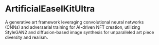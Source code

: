 # ArtificialEaselKitUltra
A generative art framework leveraging convolutional neural networks (CNNs) and adversarial training for AI-driven NFT creation, utilizing StyleGAN2 and diffusion-based image synthesis for unparalleled art piece diversity and realism.
